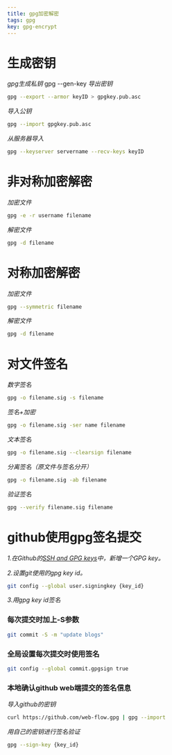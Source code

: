 ```yaml
---
title: gpg加密解密
tags: gpg
key: gpg-encrypt
---
```

# 生成密钥
*gpg生成私钥*
gpg --gen-key
*导出密钥*
```bash
gpg --export --armor keyID > gpgkey.pub.asc
```
*导入公钥*
```bash
gpg --import gpgkey.pub.asc
```
*从服务器导入*
```bash
gpg --keyserver servername --recv-keys keyID
```
# 非对称加密解密
*加密文件*
```bash
gpg -e -r username filename
```
*解密文件*
```bash
gpg -d filename
```
# 对称加密解密
*加密文件*
```bash
gpg --symmetric filename
```
*解密文件*
```bash
gpg -d filename
```
# 对文件签名
*数字签名*
```bash
gpg -o filename.sig -s filename
```
*签名+加密*
```bash
gpg -o filename.sig -ser name filename
```
*文本签名*
```bash
gpg -o filename.sig --clearsign filename
```
*分离签名（原文件与签名分开）*
```bash
gpg -o filename.sig -ab filename
```
*验证签名*
```bash
gpg --verify filename.sig filename
```
# github使用gpg签名提交
*1.在Github的[SSH and GPG keys](https://github.com/settings/keys)中，新增一个GPG key。*  
  
*2.设置git使用的gpg key id。*  
```bash
git config --global user.signingkey {key_id}
```
*3.用gpg key id签名*
### 每次提交时加上-S参数
```bash
git commit -S -m "update blogs"
```
### 全局设置每次提交时使用签名
```bash
git config --global commit.gpgsign true
```
### 本地确认github web端提交的签名信息
*导入github的密钥*
```bash
curl https://github.com/web-flow.gpg | gpg --import
```
*用自己的密钥进行签名验证*
```bash
gpg --sign-key {key_id}
```